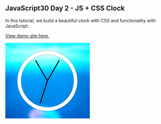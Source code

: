 ## JavaScript30 Day 2 - JS + CSS Clock

In this tutorial, we build a beautiful clock with CSS and functionality with JavaScript.

[View demo site here.](https://webdevtuts.github.io/javascript30_02/)

![Preview](screenshot.png)
